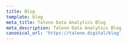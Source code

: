 ```yaml
---
title: Blog
template: blog
meta_title: Taleno Data Analytics Blog
meta_description: Taleno Data Analytics Blog
canonical_url: 'https://taleno.digital/blog'
---
```

